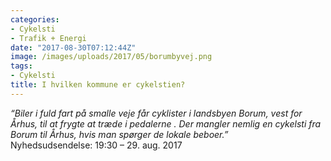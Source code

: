 ```yaml
---
categories:
- Cykelsti
- Trafik + Energi
date: "2017-08-30T07:12:44Z"
image: /images/uploads/2017/05/borumbyvej.png
tags:
- Cykelsti
title: I hvilken kommune er cykelstien?
---
```




*“Biler i fuld fart på smalle veje får cyklister i landsbyen Borum, vest for Århus, til at frygte at træde i pedalerne . Der mangler nemlig en cykelsti fra Borum til Århus, hvis man spørger de lokale beboer.”*  
Nyhedsudsendelse: 19:30 – 29. aug. 2017